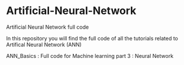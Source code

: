 # Artificial-Neural-Network
Artificial Neural Network full code 

In this repository you will find the full code of all the tutorials related to Artifical Neural Network (ANN) 

ANN_Basics : Full code for Machine learning part 3 : Neural Network
